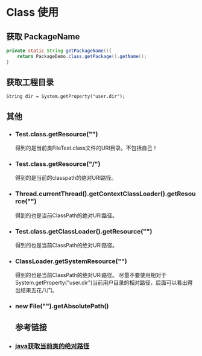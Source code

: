 # Class 使用

## 获取 PackageName

```java
private static String getPackageName(){
    return PackageDemo.class.getPackage().getName();
}
```

## 获取工程目录

```
String dir = System.getProperty("user.dir");
```

## 其他

- ### Test.class.getResource("")

   得到的是当前类FileTest.class文件的URI目录。不包括自己！
- ### Test.class.getResource("/")

   得到的是当前的classpath的绝对URI路径。
- ### Thread.currentThread().getContextClassLoader().getResource("")

   得到的也是当前ClassPath的绝对URI路径。
- ### Test.class.getClassLoader().getResource("")

   得到的也是当前ClassPath的绝对URI路径。
- ### ClassLoader.getSystemResource("")

   得到的也是当前ClassPath的绝对URI路径。 尽量不要使用相对于System.getProperty("user.dir")当前用户目录的相对路径，后面可以看出得出结果五花八门。
- ### new File("").getAbsolutePath()

  ## 参考链接

- ### [java获取当前类的绝对路径](http://tomfish88.iteye.com/blog/971255)
